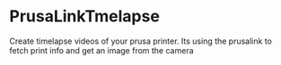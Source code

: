 # PrusaLinkTmelapse
Create timelapse videos of your prusa printer. Its using the prusalink to fetch print info and get an image from the camera
